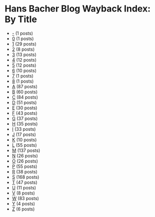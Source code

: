 # Hans Bacher Blog Wayback Index: By Title

* [-](letter--.md) (1 posts)
* [0](letter-0.md) (1 posts)
* [1](letter-1.md) (29 posts)
* [2](letter-2.md) (8 posts)
* [3](letter-3.md) (13 posts)
* [4](letter-4.md) (12 posts)
* [5](letter-5.md) (12 posts)
* [6](letter-6.md) (10 posts)
* [7](letter-7.md) (1 posts)
* [8](letter-8.md) (1 posts)
* [A](letter-A.md) (87 posts)
* [B](letter-B.md) (60 posts)
* [C](letter-C.md) (84 posts)
* [D](letter-D.md) (51 posts)
* [E](letter-E.md) (30 posts)
* [F](letter-F.md) (43 posts)
* [G](letter-G.md) (37 posts)
* [H](letter-H.md) (35 posts)
* [I](letter-I.md) (33 posts)
* [J](letter-J.md) (17 posts)
* [K](letter-K.md) (10 posts)
* [L](letter-L.md) (55 posts)
* [M](letter-M.md) (137 posts)
* [N](letter-N.md) (26 posts)
* [O](letter-O.md) (26 posts)
* [P](letter-P.md) (55 posts)
* [R](letter-R.md) (38 posts)
* [S](letter-S.md) (168 posts)
* [T](letter-T.md) (47 posts)
* [U](letter-U.md) (11 posts)
* [V](letter-V.md) (8 posts)
* [W](letter-W.md) (83 posts)
* [Y](letter-Y.md) (4 posts)
* [Z](letter-Z.md) (6 posts)